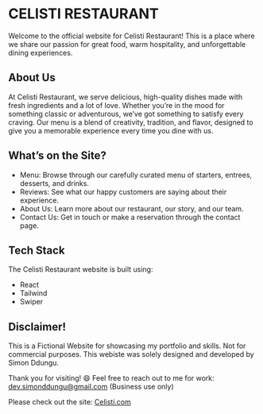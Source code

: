 # CELISTI RESTAURANT

Welcome to the official website for Celisti Restaurant! This is a place where we share our passion for great food, warm hospitality, and unforgettable dining experiences.

## About Us
At Celisti Restaurant, we serve delicious, high-quality dishes made with fresh ingredients and a lot of love. Whether you’re in the mood for something classic or adventurous, we’ve got something to satisfy every craving. Our menu is a blend of creativity, tradition, and flavor, designed to give you a memorable experience every time you dine with us.

## What’s on the Site?
- Menu: Browse through our carefully curated menu of starters, entrees, desserts, and drinks.
- Reviews: See what our happy customers are saying about their experience.
- About Us: Learn more about our restaurant, our story, and our team.
- Contact Us: Get in touch or make a reservation through the contact page.

## Tech Stack
The Celisti Restaurant website is built using: 
- React
- Tailwind
- Swiper

## Disclaimer!
This is a Fictional Website for showcasing my portfolio and skills. Not for commercial purposes.
This webiste was solely designed and developed by Simon Ddungu.

Thank you for visiting! 😄
Feel free to reach out to me for work: dev.simonddungu@gmail.com (Business use only)

Please check out the site:
[Celisti.com](https://celisti-restaurant.vercel.app/)
